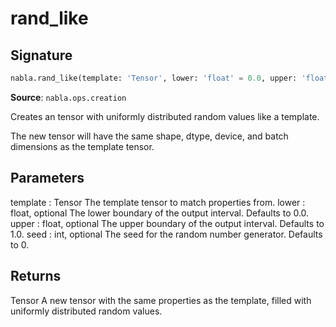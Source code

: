 # rand_like

## Signature

```python
nabla.rand_like(template: 'Tensor', lower: 'float' = 0.0, upper: 'float' = 1.0, seed: 'int' = 0) -> 'Tensor'
```

**Source**: `nabla.ops.creation`

Creates an tensor with uniformly distributed random values like a template.

The new tensor will have the same shape, dtype, device, and batch
dimensions as the template tensor.

Parameters
----------
template : Tensor
    The template tensor to match properties from.
lower : float, optional
    The lower boundary of the output interval. Defaults to 0.0.
upper : float, optional
    The upper boundary of the output interval. Defaults to 1.0.
seed : int, optional
    The seed for the random number generator. Defaults to 0.

Returns
-------
Tensor
    A new tensor with the same properties as the template, filled with
    uniformly distributed random values.

